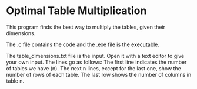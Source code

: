 # Optimal Table Multiplication

This program finds the best way to multiply the tables, given their dimensions.

The .c file contains the code and the .exe file is the executable.

The table_dimensions.txt file is the input. Open it with a text editor to give your own input. The lines go as follows:
The first line indicates the number of tables we have (n). The next n lines, except for the last one, show the
number of rows of each table. The last row shows the number of columns in table n.
